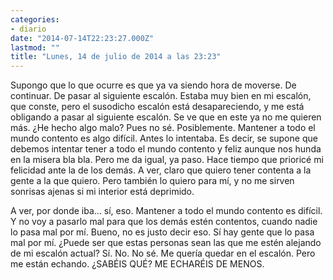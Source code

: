 ```yaml
---
categories:
- diario
date: "2014-07-14T22:23:27.000Z"
lastmod: ""
title: "Lunes, 14 de julio de 2014 a las 23:23"
---
```


Supongo que lo que ocurre es que ya va siendo hora de moverse. De continuar. De pasar al siguiente escalón. Estaba muy bien en mi escalón, que conste, pero el susodicho escalón está desapareciendo, y me está obligando a pasar al siguiente escalón. Se ve que en este ya no me quieren más. ¿He hecho algo malo? Pues no sé. Posiblemente. Mantener a todo el mundo contento es algo difícil. Antes lo intentaba. Es decir, se supone que debemos intentar tener a todo el mundo contento y feliz aunque nos hunda en la misera bla bla. Pero me da igual, ya paso. Hace tiempo que prioricé mi felicidad ante la de los demás. A ver, claro que quiero tener contenta a la gente a la que quiero. Pero también lo quiero para mí, y no me sirven sonrisas ajenas si mi interior está deprimido.

A ver, por donde iba... sí, eso. Mantener a todo el mundo contento es difícil. Y no voy a pasarlo mal para que los demás estén contentos, cuando nadie lo pasa mal por mí. Bueno, no es justo decir eso. Sí hay gente que lo pasa mal por mí. 
¿Puede ser que estas personas sean las que me estén alejando de mi escalón actual? Sí. No. No sé. 
Me quería quedar en el escalón.
Pero me están echando.
¿SABÉIS QUÉ?
ME ECHARÉIS DE MENOS.